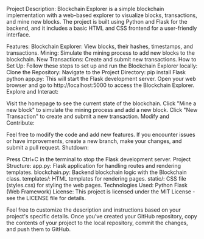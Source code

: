 Project Description:
Blockchain Explorer is a simple blockchain implementation with a web-based explorer to visualize blocks, transactions, and mine new blocks. The project is built using Python and Flask for the backend, and it includes a basic HTML and CSS frontend for a user-friendly interface.

Features:
Blockchain Explorer: View blocks, their hashes, timestamps, and transactions.
Mining: Simulate the mining process to add new blocks to the blockchain.
New Transactions: Create and submit new transactions.
How to Set Up:
Follow these steps to set up and run the Blockchain Explorer locally:
Clone the Repository:
Navigate to the Project Directory:
pip install Flask
python app.py: This will start the Flask development server. Open your web browser and go to http://localhost:5000 to access the Blockchain Explorer.
Explore and Interact:

Visit the homepage to see the current state of the blockchain.
Click "Mine a new block" to simulate the mining process and add a new block.
Click "New Transaction" to create and submit a new transaction.
Modify and Contribute:

Feel free to modify the code and add new features.
If you encounter issues or have improvements, create a new branch, make your changes, and submit a pull request.
Shutdown:

Press Ctrl+C in the terminal to stop the Flask development server.
Project Structure:
app.py: Flask application for handling routes and rendering templates.
blockchain.py: Backend blockchain logic with the Blockchain class.
templates/: HTML templates for rendering pages.
static/: CSS file (styles.css) for styling the web pages.
Technologies Used:
Python
Flask (Web Framework)
License:
This project is licensed under the MIT License - see the LICENSE file for details.

Feel free to customize the description and instructions based on your project's specific details. Once you've created your GitHub repository, copy the contents of your project to the local repository, commit the changes, and push them to GitHub.






